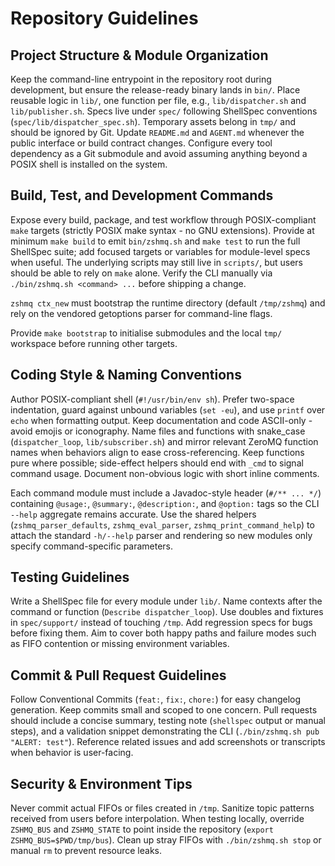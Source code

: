 # Repository Guidelines

## Project Structure & Module Organization
Keep the command-line entrypoint in the repository root during development, but ensure the release-ready binary lands in `bin/`. Place reusable logic in `lib/`, one function per file, e.g., `lib/dispatcher.sh` and `lib/publisher.sh`. Specs live under `spec/` following ShellSpec conventions (`spec/lib/dispatcher_spec.sh`). Temporary assets belong in `tmp/` and should be ignored by Git. Update `README.md` and `AGENT.md` whenever the public interface or build contract changes. Configure every tool dependency as a Git submodule and avoid assuming anything beyond a POSIX shell is installed on the system.

## Build, Test, and Development Commands
Expose every build, package, and test workflow through POSIX-compliant `make` targets (strictly POSIX make syntax - no GNU extensions). Provide at minimum `make build` to emit `bin/zshmq.sh` and `make test` to run the full ShellSpec suite; add focused targets or variables for module-level specs when useful. The underlying scripts may still live in `scripts/`, but users should be able to rely on `make` alone. Verify the CLI manually via `./bin/zshmq.sh <command> ...` before shipping a change.

`zshmq ctx_new` must bootstrap the runtime directory (default `/tmp/zshmq`) and rely on the vendored getoptions parser for command-line flags.

Provide `make bootstrap` to initialise submodules and the local `tmp/` workspace before running other targets.

## Coding Style & Naming Conventions
Author POSIX-compliant shell (`#!/usr/bin/env sh`). Prefer two-space indentation, guard against unbound variables (`set -eu`), and use `printf` over `echo` when formatting output. Keep documentation and code ASCII-only - avoid emojis or iconography. Name files and functions with snake_case (`dispatcher_loop`, `lib/subscriber.sh`) and mirror relevant ZeroMQ function names when behaviors align to ease cross-referencing. Keep functions pure where possible; side-effect helpers should end with `_cmd` to signal command usage. Document non-obvious logic with short inline comments.

Each command module must include a Javadoc-style header (`#/** ... */`) containing `@usage:`, `@summary:`, `@description:`, and `@option:` tags so the CLI `--help` aggregate remains accurate. Use the shared helpers (`zshmq_parser_defaults`, `zshmq_eval_parser`, `zshmq_print_command_help`) to attach the standard `-h/--help` parser and rendering so new modules only specify command-specific parameters.

## Testing Guidelines
Write a ShellSpec file for every module under `lib/`. Name contexts after the command or function (`Describe dispatcher_loop`). Use doubles and fixtures in `spec/support/` instead of touching `/tmp`. Add regression specs for bugs before fixing them. Aim to cover both happy paths and failure modes such as FIFO contention or missing environment variables.

## Commit & Pull Request Guidelines
Follow Conventional Commits (`feat:`, `fix:`, `chore:`) for easy changelog generation. Keep commits small and scoped to one concern. Pull requests should include a concise summary, testing note (`shellspec` output or manual steps), and a validation snippet demonstrating the CLI (`./bin/zshmq.sh pub "ALERT: test"`). Reference related issues and add screenshots or transcripts when behavior is user-facing.

## Security & Environment Tips
Never commit actual FIFOs or files created in `/tmp`. Sanitize topic patterns received from users before interpolation. When testing locally, override `ZSHMQ_BUS` and `ZSHMQ_STATE` to point inside the repository (`export ZSHMQ_BUS=$PWD/tmp/bus`). Clean up stray FIFOs with `./bin/zshmq.sh stop` or manual `rm` to prevent resource leaks.
